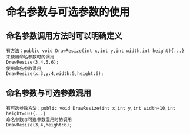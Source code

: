 # 命名参数与可选参数的使用

## 命名参数调用方法时可以明确定义

    有方法：public void DrawResize(int x,int y,int width,int height){...}
    未使用命名参数时的调用
    DrewResize(3,4,5,6);
    使用命名参数调用
    DrawResize(x:3,y:4,width:5,height:6);

## 命名参数与可选参数混用

    有可选参数方法：public void DrawResize(int x,int y,int width=10,int height=10){...}
    命名参数与可选参数混用时的调用
    DrawResize(3,4,height:6);